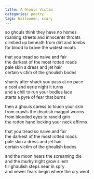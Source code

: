 ```yaml
---
title: A Ghouls Victim
categories: poetry
tags: halloween, scary
---
```


so ghouls think they have no homes  
roaming streets and innocents throats  
climbed up beneath from dirt and tombs  
for blood to brave the widest moats  

that you tread so naive and fair  
the darkest of the most rotted roads  
pale skin a dress and jet hair  
certain victim of the ghoulish bodes  

shanty after shack you pass at no pace  
a cool and eerie night it turns  
and a chill to run your bodies lace  
starts a pyre of fear that burns  

then a ghouls caress to touch your skin  
from crawls the deadish maggot worms  
from blooded eyes to rancid grin  
the rotten hand locking your neck affirms  

that you tread so naive and fair  
the darkest of the most rotted roads  
pale skin a dress and jet hair  
certain victim of the ghoulish bodes  

and the moon hears the screaming die  
and the murky night grow silent  
till ghoulish steps near in spry  
and newer fears begin where the cry went  

